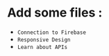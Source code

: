  # Add some files :

 * ``Connection to Firebase``
 * ``Responsive Design``
 * ``Learn about APIs``
